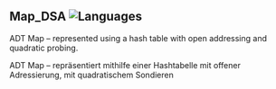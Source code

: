 ## Map_DSA ![Languages](https://img.shields.io/badge/Languages-C++-blue)

ADT Map – represented using a hash table with open addressing and quadratic probing.

ADT Map – repräsentiert mithilfe einer Hashtabelle mit offener Adressierung, mit quadratischem Sondieren
